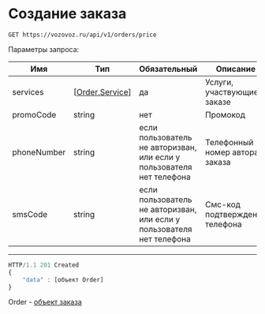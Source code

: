 # Создание заказа

`GET https://vozovoz.ru/api/v1/orders/price`

Параметры запроса:

Имя | Тип | Обязательный | Описание
--- | --- | ------------ | --------
services | [[Order.Service](orders_object.md#service)] | да | Услуги, участвующие в заказе
promoCode | string | нет | Промокод
phoneNumber | string | если пользователь не авторизван, или если у пользователя нет телефона | Телефонный номер автора заказа
smsCode | string | если пользователь не авторизван, или если у пользователя нет телефона | Смс-код подтверждения телефона

---

```js
HTTP/1.1 201 Created
{
    "data" : [объект Order]
}
```

Order - [объект заказа](orders_object.md)

